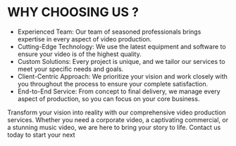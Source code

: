 # WHY CHOOSING US ?

- Experienced Team: Our team of seasoned professionals brings expertise in every aspect of video production.
- Cutting-Edge Technology: We use the latest equipment and software to ensure your video is of the highest quality.
- Custom Solutions: Every project is unique, and we tailor our services to meet your specific needs and goals.
- Client-Centric Approach: We prioritize your vision and work closely with you throughout the process to ensure your complete satisfaction.
- End-to-End Service: From concept to final delivery, we manage every aspect of production, so you can focus on your core business.

Transform your vision into reality with our comprehensive video production services. Whether you need a corporate video, a captivating commercial, or a stunning music video, we are here to bring your story to life. Contact us today to start your next
